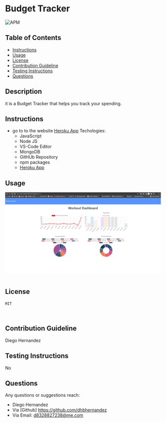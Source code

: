 # Budget Tracker
![APM](https://img.shields.io/apm/l/pack)
​
## Table of Contents
* [Instructions](#Instructions)
* [Usage](#Usage)
* [License](#license)
* [Contribution Guideline](#Contribution-Guideline)
* [Testing Instructions](#Testing-Instructions)
* [Questions](#Questions)
​
## Description 
it is a Budget Tracker that helps you track your spending.

## Instructions
* go to to the website [Heroku App](https://warm-cove-84182.herokuapp.com/)
​​
Techologies:
    - JavaScript
    - Node JS
    - VS-Code Editor
    - MongoDB
    - GitHUb Repository
    - npm packages
    - [Heroku App](https://warm-cove-84182.herokuapp.com//)
​
​
## Usage 
[![Watch the video](https://github.com/dhbhernandez/workout-tracker/blob/main/workout-tracker-graph.png)](https://youtu.be/g_viRB1ay1g)
​
## License
    MIT
​
## Contribution Guideline

Diego Hernandez
## Testing Instructions
No
## Questions
Any questions or suggestions reach:

* Diego Hernandez
* Via [Github] https://github.com/dhbhernandez
* Via Email: d8328827238@me.com
